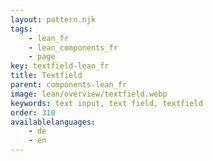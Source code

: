 ```yaml
---
layout: pattern.njk
tags: 
    - lean_fr
    - lean_components_fr
    - page
key: textfield-lean_fr
title: Textfield
parent: components-lean_fr
image: lean/overview/textfield.webp
keywords: text input, text field, textfield
order: 310
availablelanguages: 
    - de
    - en
---
```


